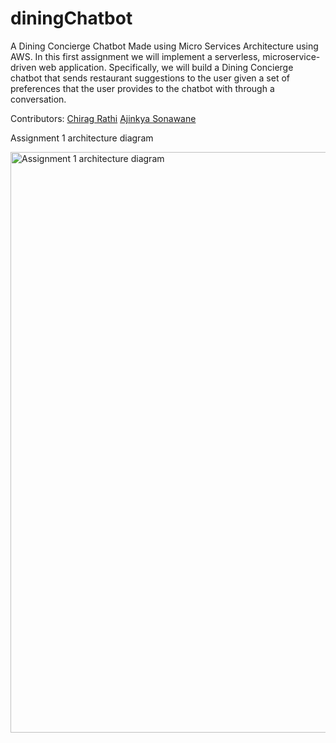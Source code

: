 # diningChatbot
A Dining Concierge Chatbot Made using Micro Services Architecture using AWS.
In this first assignment we will implement a serverless, microservice-driven web application. Specifically, we will build a Dining Concierge chatbot that sends restaurant suggestions to the user given a set of preferences that the user provides to the chatbot with through a conversation.

Contributors:
[Chirag Rathi](https://github.com/Chirag-Rathi)
[Ajinkya Sonawane](https://github.com/Ajinkya-Sonawane)

Assignment 1 architecture diagram

<img width="929" alt="Assignment 1 architecture diagram" src="https://user-images.githubusercontent.com/39911598/159023665-de2412d1-ea51-46d3-93d8-fda2b19cf171.png">
